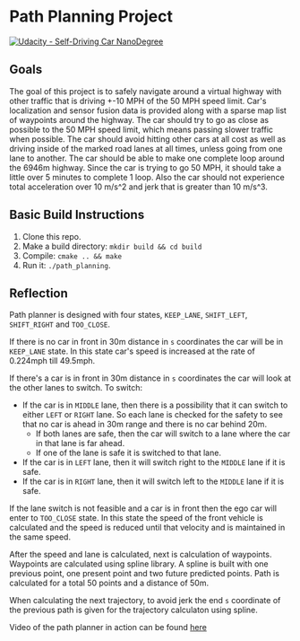 # **Path Planning Project**
[![Udacity - Self-Driving Car NanoDegree](https://s3.amazonaws.com/udacity-sdc/github/shield-carnd.svg)](http://www.udacity.com/drive)

Goals
---
The goal of this project is to safely navigate around a virtual highway with other traffic that is driving +-10 MPH of the 50 MPH speed limit. Car's localization and sensor fusion data is provided along with a sparse map list of waypoints around the highway. The car should try to go as close as possible to the 50 MPH speed limit, which means passing slower traffic when possible. The car should avoid hitting other cars at all cost as well as driving inside of the marked road lanes at all times, unless going from one lane to another. The car should be able to make one complete loop around the 6946m highway. Since the car is trying to go 50 MPH, it should take a little over 5 minutes to complete 1 loop. Also the car should not experience total acceleration over 10 m/s^2 and jerk that is greater than 10 m/s^3.

Basic Build Instructions
---
1. Clone this repo.
2. Make a build directory: `mkdir build && cd build`
3. Compile: `cmake .. && make`
4. Run it: `./path_planning`.

Reflection
---
Path planner is designed with four states, `KEEP_LANE`, `SHIFT_LEFT`, `SHIFT_RIGHT` and `TOO_CLOSE`.

If there is no car in front in 30m distance in `s` coordinates the car will be in `KEEP_LANE` state. In this state car's speed is increased at the rate of 0.224mph till 49.5mph.

If there's a car is in front in 30m distance in `s` coordinates the car will look at the other lanes to switch.
To switch:
- If the car is in `MIDDLE` lane, then there is a possibility that it can switch to either `LEFT` or `RIGHT` lane. So each lane is checked for the safety to see that no car is ahead in 30m range and there is no car behind 20m.
    - If both lanes are safe, then the car will switch to a lane where the car in that lane is far ahead.
    - If one of the lane is safe it is switched to that lane.
- If the car is in `LEFT` lane, then it will switch right to the `MIDDLE` lane if it is safe.
- If the car is in `RIGHT` lane, then it will switch left to the `MIDDLE` lane if it is safe.

If the lane switch is not feasible and a car is in front then the ego car will enter to `TOO_CLOSE` state. In this state the speed of the front vehicle is calculated and the speed is reduced until that velocity and is maintained in the same speed.

After the speed and lane is calculated, next is calculation of waypoints. Waypoints are calculated using spline library. A spline is built with one previous point, one present point and two future predicted points. Path is calculated for a total 50 points and a distance of 50m. 

When calculating the next trajectory, to avoid jerk the end `s` coordinate of the previous path is given for the trajectory calculaton using spline.

Video of the path planner in action can be found [here](https://drive.google.com/file/d/1pc27BymcaEVGrGogHLlMAZNK8bwAj801/view?usp=sharing)